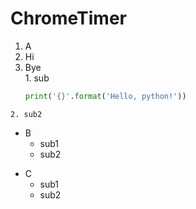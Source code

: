 # ChromeTimer

1. A  
  1. Hi  
  2. Bye  
    1. sub  
      ```python
      print('{}'.format('Hello, python!'))  
      ```  
    2. sub2
- B  
  - sub1
  - sub2
* C   
  * sub1  
  * sub2
